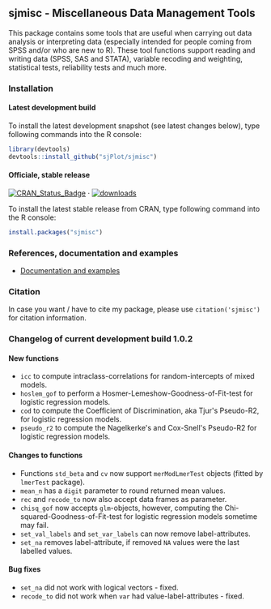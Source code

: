 sjmisc - Miscellaneous Data Management Tools
------------------------------------------------------------------------------
This package contains some tools that are useful when carrying out data analysis or interpreting data (especially intended for people coming from SPSS and/or who are new to R). These tool functions support reading and writing data (SPSS, SAS and STATA), variable recoding and weighting, statistical tests, reliability tests and much more.


### Installation

#### Latest development build

To install the latest development snapshot (see latest changes below), type following commands into the R console:

```r
library(devtools)
devtools::install_github("sjPlot/sjmisc")
```

#### Officiale, stable release
[![CRAN_Status_Badge](http://www.r-pkg.org/badges/version/sjmisc)](http://cran.r-project.org/web/packages/sjmisc)  &#183; 
[![downloads](http://cranlogs.r-pkg.org/badges/sjmisc)](http://cranlogs.r-pkg.org/)

To install the latest stable release from CRAN, type following command into the R console:

```r
install.packages("sjmisc")
```

### References, documentation and examples

- [Documentation and examples](http://www.strengejacke.de/sjPlot/)


### Citation

In case you want / have to cite my package, please use `citation('sjmisc')` for citation information. 


### Changelog of current development build 1.0.2

#### New functions
* `icc` to compute intraclass-correlations for random-intercepts of mixed models.
* `hoslem_gof` to perform a Hosmer-Lemeshow-Goodness-of-Fit-test for logistic regression models.
* `cod` to compute the Coefficient of Discrimination, aka Tjur's Pseudo-R2, for logistic regression models.
* `pseudo_r2` to compute the Nagelkerke's and Cox-Snell's Pseudo-R2 for logistic regression models.

#### Changes to functions
* Functions `std_beta` and `cv` now support `merModLmerTest` objects (fitted by `lmerTest` package).
* `mean_n` has a `digit` parameter to round returned mean values.
* `rec` and `recode_to` now also accept data frames as parameter.
* `chisq_gof` now accepts `glm`-objects, however, computing the Chi-squared-Goodness-of-Fit-test for logistic regression models sometime may fail.
* `set_val_labels` and `set_var_labels` can now remove label-attributes.
* `set_na` removes label-attribute, if removed `NA` values were the last labelled values.

#### Bug fixes
* `set_na` did not work with logical vectors - fixed.
* `recode_to` did not work when `var` had value-label-attributes - fixed.